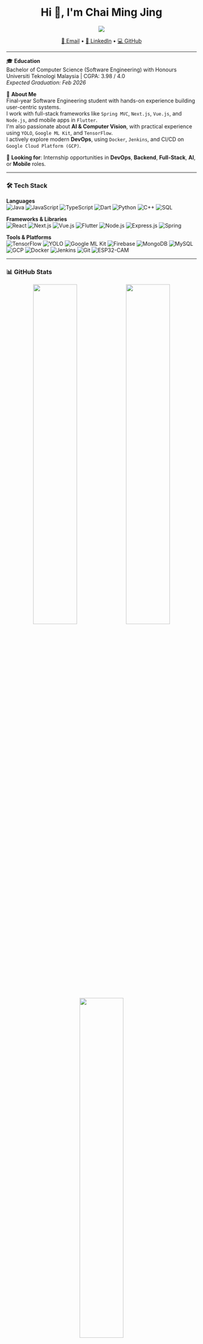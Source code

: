 <h1 align="center">Hi 👋, I'm Chai Ming Jing</h1>
<p align="center">
  <img src="https://readme-typing-svg.demolab.com/?lines=Final-Year+Software+Engineering+Student;Full-Stack+%7C+Flutter+%7C+AI+%7C+DevOps&font=Fira+Code&center=true&width=440&height=45&color=58A6FF&vCenter=true&pause=1000&size=22" />
</p>

<p align="center">
  <a href="mailto:chaijing13691@gmail.com">📧 Email</a> •
  <a href="https://linkedin.com/in/chai-ming-jing" target="_blank">🔗 LinkedIn</a> •
  <a href="https://github.com/Pudd11ng" target="_blank">💻 GitHub</a>
</p>

---

🎓 **Education**  
Bachelor of Computer Science (Software Engineering) with Honours  
Universiti Teknologi Malaysia | CGPA: 3.98 / 4.0  
*Expected Graduation: Feb 2026*

💬 **About Me**  
Final-year Software Engineering student with hands-on experience building user-centric systems.  
I work with full-stack frameworks like `Spring MVC`, `Next.js`, `Vue.js`, and `Node.js`, and mobile apps in `Flutter`.  
I'm also passionate about **AI & Computer Vision**, with practical experience using `YOLO`, `Google ML Kit`, and `TensorFlow`.  
I actively explore modern **DevOps**, using `Docker`, `Jenkins`, and CI/CD on `Google Cloud Platform (GCP)`.

🔭 **Looking for**: Internship opportunities in **DevOps**, **Backend**, **Full-Stack**, **AI**, or **Mobile** roles.  

---

### 🛠️ Tech Stack

**Languages**  
![Java](https://img.shields.io/badge/Java-blue?logo=java&logoColor=white)
![JavaScript](https://img.shields.io/badge/JavaScript-F7DF1E?logo=javascript&logoColor=black)
![TypeScript](https://img.shields.io/badge/TypeScript-3178C6?logo=typescript&logoColor=white)
![Dart](https://img.shields.io/badge/Dart-0175C2?logo=dart&logoColor=white)
![Python](https://img.shields.io/badge/Python-3776AB?logo=python&logoColor=white)
![C++](https://img.shields.io/badge/C++-00599C?logo=c%2B%2B&logoColor=white)
![SQL](https://img.shields.io/badge/SQL-4479A1?logo=mysql&logoColor=white)

**Frameworks & Libraries**  
![React](https://img.shields.io/badge/React-20232A?logo=react&logoColor=61DAFB)
![Next.js](https://img.shields.io/badge/Next.js-black?logo=nextdotjs)
![Vue.js](https://img.shields.io/badge/Vue.js-4FC08D?logo=vue.js&logoColor=white)
![Flutter](https://img.shields.io/badge/Flutter-02569B?logo=flutter&logoColor=white)
![Node.js](https://img.shields.io/badge/Node.js-339933?logo=nodedotjs&logoColor=white)
![Express.js](https://img.shields.io/badge/Express.js-000000?logo=express&logoColor=white)
![Spring](https://img.shields.io/badge/Spring-6DB33F?logo=spring&logoColor=white)

**Tools & Platforms**  
![TensorFlow](https://img.shields.io/badge/TensorFlow-FF6F00?logo=tensorflow&logoColor=white)
![YOLO](https://img.shields.io/badge/YOLO-black?logo=yolov5&logoColor=white)
![Google ML Kit](https://img.shields.io/badge/ML%20Kit-4285F4?logo=google&logoColor=white)
![Firebase](https://img.shields.io/badge/Firebase-FFCA28?logo=firebase&logoColor=black)
![MongoDB](https://img.shields.io/badge/MongoDB-47A248?logo=mongodb&logoColor=white)
![MySQL](https://img.shields.io/badge/MySQL-4479A1?logo=mysql&logoColor=white)
![GCP](https://img.shields.io/badge/GCP-4285F4?logo=googlecloud&logoColor=white)
![Docker](https://img.shields.io/badge/Docker-2496ED?logo=docker&logoColor=white)
![Jenkins](https://img.shields.io/badge/Jenkins-D24939?logo=jenkins&logoColor=white)
![Git](https://img.shields.io/badge/Git-F05032?logo=git&logoColor=white)
![ESP32-CAM](https://img.shields.io/badge/ESP32--CAM-00979D?logo=espressif&logoColor=white)

---

### 📊 GitHub Stats

<p align="center">
  <img src="https://github-readme-stats.vercel.app/api?username=Pudd11ng&show_icons=true&theme=tokyonight&hide_border=true" width="48%" />
  <img src="https://github-readme-streak-stats.herokuapp.com/?user=Pudd11ng&theme=tokyonight&hide_border=true" width="48%" />
</p>

<p align="center">
  <img src="https://github-readme-stats.vercel.app/api/top-langs/?username=Pudd11ng&layout=compact&theme=tokyonight&hide_border=true" width="48%" />
</p>

---

### 🚀 Projects

- 🔧 [**DriveSense**](https://github.com/Pudd11ng/DriveSense)  
  Mobile-based IoT system using Flutter + ESP32-CAM + YOLO + Google ML Kit for driver behavior detection. Backend powered by Node.js, Express, and MongoDB on GCP.

- 🌱 [**CarbonSense**](https://github.com/Pudd11ng/CarbonSense)  
  Real-time carbon emissions monitoring platform using Spring MVC and MySQL for sustainable city initiatives.

---

### 🐾 Walking Pixel Cat

<p align="center">
  <img src="https://raw.githubusercontent.com/arsentieva/arsentieva/main/cat-walk.gif" width="300" />
</p>

---

> 📫 **Let's connect** – I'm always open to collaboration and internship opportunities!
